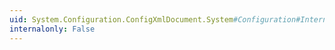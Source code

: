 ```yaml
---
uid: System.Configuration.ConfigXmlDocument.System#Configuration#Internal#IConfigErrorInfo#LineNumber
internalonly: False
---
```

